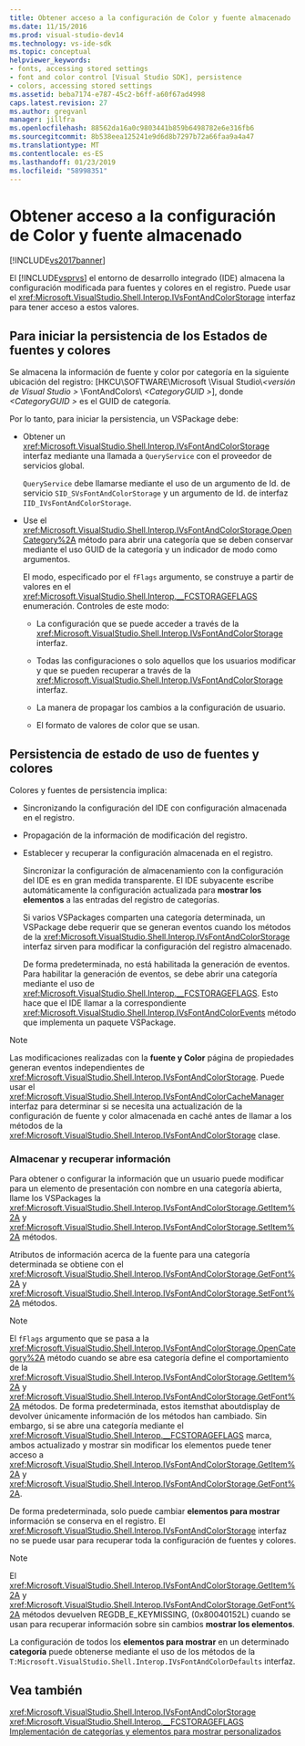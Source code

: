 ```yaml
---
title: Obtener acceso a la configuración de Color y fuente almacenado | Microsoft Docs
ms.date: 11/15/2016
ms.prod: visual-studio-dev14
ms.technology: vs-ide-sdk
ms.topic: conceptual
helpviewer_keywords:
- fonts, accessing stored settings
- font and color control [Visual Studio SDK], persistence
- colors, accessing stored settings
ms.assetid: beba7174-e787-45c2-b6ff-a60f67ad4998
caps.latest.revision: 27
ms.author: gregvanl
manager: jillfra
ms.openlocfilehash: 88562da16a0c9803441b859b6498782e6e316fb6
ms.sourcegitcommit: 8b538eea125241e9d6d8b7297b72a66faa9a4a47
ms.translationtype: MT
ms.contentlocale: es-ES
ms.lasthandoff: 01/23/2019
ms.locfileid: "58998351"
---
```

# <a name="accessing-stored-font-and-color-settings"></a>Obtener acceso a la configuración de Color y fuente almacenado
[!INCLUDE[vs2017banner](../includes/vs2017banner.md)]

El [!INCLUDE[vsprvs](../includes/vsprvs-md.md)] el entorno de desarrollo integrado (IDE) almacena la configuración modificada para fuentes y colores en el registro. Puede usar el <xref:Microsoft.VisualStudio.Shell.Interop.IVsFontAndColorStorage> interfaz para tener acceso a estos valores.  
  
## <a name="to-initiate-state-persistence-of-fonts-and-colors"></a>Para iniciar la persistencia de los Estados de fuentes y colores  
 Se almacena la información de fuente y color por categoría en la siguiente ubicación del registro: [HKCU\SOFTWARE\Microsoft \Visual Studio\\*\<versión de Visual Studio >* \FontAndColors\\  *\<CategoryGUID >*], donde  *\<CategoryGUID >* es el GUID de categoría.  
  
 Por lo tanto, para iniciar la persistencia, un VSPackage debe:  
  
-   Obtener un <xref:Microsoft.VisualStudio.Shell.Interop.IVsFontAndColorStorage> interfaz mediante una llamada a `QueryService` con el proveedor de servicios global.  
  
     `QueryService` debe llamarse mediante el uso de un argumento de Id. de servicio `SID_SVsFontAndColorStorage` y un argumento de Id. de interfaz `IID_IVsFontAndColorStorage`.  
  
-   Use el <xref:Microsoft.VisualStudio.Shell.Interop.IVsFontAndColorStorage.OpenCategory%2A> método para abrir una categoría que se deben conservar mediante el uso GUID de la categoría y un indicador de modo como argumentos.  
  
     El modo, especificado por el `fFlags` argumento, se construye a partir de valores en el <xref:Microsoft.VisualStudio.Shell.Interop.__FCSTORAGEFLAGS> enumeración. Controles de este modo:  
  
    -   La configuración que se puede acceder a través de la <xref:Microsoft.VisualStudio.Shell.Interop.IVsFontAndColorStorage> interfaz.  
  
    -   Todas las configuraciones o solo aquellos que los usuarios modificar y que se pueden recuperar a través de la <xref:Microsoft.VisualStudio.Shell.Interop.IVsFontAndColorStorage> interfaz.  
  
    -   La manera de propagar los cambios a la configuración de usuario.  
  
    -   El formato de valores de color que se usan.  
  
## <a name="to-use-state-persistence-of-fonts-and-colors"></a>Persistencia de estado de uso de fuentes y colores  
 Colores y fuentes de persistencia implica:  
  
- Sincronizando la configuración del IDE con configuración almacenada en el registro.  
  
- Propagación de la información de modificación del registro.  
  
- Establecer y recuperar la configuración almacenada en el registro.  
  
  Sincronizar la configuración de almacenamiento con la configuración del IDE es en gran medida transparente. El IDE subyacente escribe automáticamente la configuración actualizada para **mostrar los elementos** a las entradas del registro de categorías.  
  
  Si varios VSPackages comparten una categoría determinada, un VSPackage debe requerir que se generan eventos cuando los métodos de la <xref:Microsoft.VisualStudio.Shell.Interop.IVsFontAndColorStorage> interfaz sirven para modificar la configuración del registro almacenado.  
  
  De forma predeterminada, no está habilitada la generación de eventos. Para habilitar la generación de eventos, se debe abrir una categoría mediante el uso de <xref:Microsoft.VisualStudio.Shell.Interop.__FCSTORAGEFLAGS>. Esto hace que el IDE llamar a la correspondiente <xref:Microsoft.VisualStudio.Shell.Interop.IVsFontAndColorEvents> método que implementa un paquete VSPackage.  
  
> [!NOTE]
>  Las modificaciones realizadas con la **fuente y Color** página de propiedades generan eventos independientes de <xref:Microsoft.VisualStudio.Shell.Interop.IVsFontAndColorStorage>. Puede usar el <xref:Microsoft.VisualStudio.Shell.Interop.IVsFontAndColorCacheManager> interfaz para determinar si se necesita una actualización de la configuración de fuente y color almacenada en caché antes de llamar a los métodos de la <xref:Microsoft.VisualStudio.Shell.Interop.IVsFontAndColorStorage> clase.  
  
### <a name="storing-and-retrieving-information"></a>Almacenar y recuperar información  
 Para obtener o configurar la información que un usuario puede modificar para un elemento de presentación con nombre en una categoría abierta, llame los VSPackages la <xref:Microsoft.VisualStudio.Shell.Interop.IVsFontAndColorStorage.GetItem%2A> y <xref:Microsoft.VisualStudio.Shell.Interop.IVsFontAndColorStorage.SetItem%2A> métodos.  
  
 Atributos de información acerca de la fuente para una categoría determinada se obtiene con el <xref:Microsoft.VisualStudio.Shell.Interop.IVsFontAndColorStorage.GetFont%2A> y <xref:Microsoft.VisualStudio.Shell.Interop.IVsFontAndColorStorage.SetFont%2A> métodos.  
  
> [!NOTE]
>  El `fFlags` argumento que se pasa a la <xref:Microsoft.VisualStudio.Shell.Interop.IVsFontAndColorStorage.OpenCategory%2A> método cuando se abre esa categoría define el comportamiento de la <xref:Microsoft.VisualStudio.Shell.Interop.IVsFontAndColorStorage.GetItem%2A> y <xref:Microsoft.VisualStudio.Shell.Interop.IVsFontAndColorStorage.GetFont%2A> métodos. De forma predeterminada, estos itemsthat aboutdisplay de devolver únicamente información de los métodos han cambiado. Sin embargo, si se abre una categoría mediante el <xref:Microsoft.VisualStudio.Shell.Interop.__FCSTORAGEFLAGS> marca, ambos actualizado y mostrar sin modificar los elementos puede tener acceso a <xref:Microsoft.VisualStudio.Shell.Interop.IVsFontAndColorStorage.GetItem%2A> y <xref:Microsoft.VisualStudio.Shell.Interop.IVsFontAndColorStorage.GetFont%2A>.  
  
 De forma predeterminada, solo puede cambiar **elementos para mostrar** información se conserva en el registro. El <xref:Microsoft.VisualStudio.Shell.Interop.IVsFontAndColorStorage> interfaz no se puede usar para recuperar toda la configuración de fuentes y colores.  
  
> [!NOTE]
>  El <xref:Microsoft.VisualStudio.Shell.Interop.IVsFontAndColorStorage.GetItem%2A> y <xref:Microsoft.VisualStudio.Shell.Interop.IVsFontAndColorStorage.GetFont%2A> métodos devuelven REGDB_E_KEYMISSING, (0x80040152L) cuando se usan para recuperar información sobre sin cambios **mostrar los elementos**.  
  
 La configuración de todos los **elementos para mostrar** en un determinado **categoría** puede obtenerse mediante el uso de los métodos de la `T:Microsoft.VisualStudio.Shell.Interop.IVsFontAndColorDefaults` interfaz.  
  
## <a name="see-also"></a>Vea también  
 <xref:Microsoft.VisualStudio.Shell.Interop.IVsFontAndColorStorage>   
 <xref:Microsoft.VisualStudio.Shell.Interop.__FCSTORAGEFLAGS>   
 [Implementación de categorías y elementos para mostrar personalizados](../extensibility/implementing-custom-categories-and-display-items.md)
